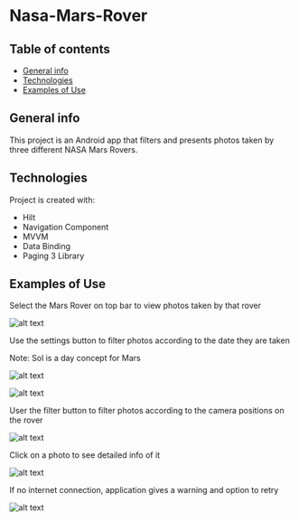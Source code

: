 # Nasa-Mars-Rover
## Table of contents
* [General info](#general-info)
* [Technologies](#technologies)
* [Examples of Use](#examples-of-use)

## General info
This project is an Android app that filters and presents photos taken by three different NASA Mars Rovers.
	
## Technologies
Project is created with:
* Hilt
* Navigation Component
* MVVM
* Data Binding
* Paging 3 Library

## Examples of Use

Select the Mars Rover on top bar to view photos taken by that rover

![alt text](https://github.com/nisakko/Nasa-Mars-Rover/blob/master/blob/app/select-rovers.jpeg=250x500)


Use the settings button to filter photos according to the date they are taken

Note: Sol is a day concept for Mars

![alt text](https://github.com/nisakko/Nasa-Mars-Rover/blob/master/blob/app/filter.jpeg=250x500)

![alt text](https://github.com/nisakko/Nasa-Mars-Rover/blob/master/blob/app/sol.jpeg=250x500)

User the filter button to filter photos according to the camera positions on the rover

![alt text](https://github.com/nisakko/Nasa-Mars-Rover/blob/master/blob/app/filter-camera.jpeg=250x500)

Click on a photo to see detailed info of it

![alt text](https://github.com/nisakko/Nasa-Mars-Rover/blob/master/blob/app/photo-info.jpeg=250x500)

	
If no internet connection, application gives a warning and option to retry

![alt text](https://github.com/nisakko/Nasa-Mars-Rover/blob/master/blob/app/network-error.jpeg=250x500)
